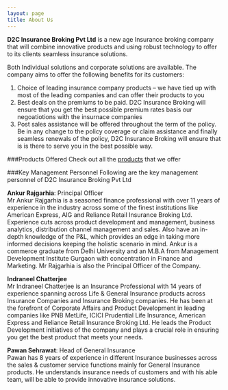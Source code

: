 ```yaml
---
layout: page
title: About Us
---
```

**D2C Insurance Broking Pvt Ltd** is a new age Insurance broking company that will combine innovative products and using robust technology to offer to its clients seamless insurance solutions. 

Both Individual solutions and corporate solutions are available. The company aims to offer the following benefits for its customers:

1. Choice of leading insurance company products – we have tied up with most of the leading companies and can offer their products to you
2. Best deals on the premiums to be paid. D2C Insurance Broking will ensure that you get the best possible premium rates basis our negoatiotions with the insurnace companies
3. Post sales assistance will be offered throughout the term of the policy. Be in any change to the policy coverage or claim assistance and finally seamless renewals of the policy, D2C Insurance Broking will ensure that is is there to serve you in the best possible way. 

###Products Offered
Check out all the [products][] that we offer 

###Key Management Personnel
Following are the key management personnel of D2C Insurance Broking Pvt Ltd

**Ankur Rajgarhia**: Principal Officer  
Mr Ankur Rajgarhia is a seasoned finance professional with over 11 years of experience in the industry across some of the finest institutions like American Express, AIG and Reliance Retail Insurance Broking Ltd. Experience cuts across product development and management, business analytics, distribution channel management and sales. Also have an in-depth knowledge of the P&L, which provides an edge in taking more informed decisions keeping the holistic scenario in mind. Ankur is a commerce graduate from Delhi University and an M.B.A from Management Development Institute Gurgaon with concentration in Finance and Marketing. Mr Rajgarhia is also the Principal Officer of the Company.

**Indraneel Chatterjee**  
Mr Indraneel Chatterjee is an Insurance Professional with 14 years of experience spanning across Life & General Insurance products across Insurance Companies and Insurance Broking companies. He has been at the forefront of Corporate Affairs and Product Development in leading companies like PNB MetLife, ICICI Prudential Life Insurance, American Express and Reliance Retail Insurance Broking Ltd. He leads the Product Development initiatives of the company and plays a crucial role in ensuring you get the best product that meets your needs.

**Pawan Sehrawat**: Head of General Insurance  
Pawan has 8 years of experience in different Insurance businesses across the sales & customer service functions mainly for General Insurance products. He understands insurance needs of customers and with his able team, will be able to provide innovative insurance solutions. 

[products]: /products/individual.html
